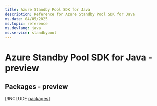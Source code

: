 ```yaml
---
title: Azure Standby Pool SDK for Java
description: Reference for Azure Standby Pool SDK for Java
ms.date: 04/05/2025
ms.topic: reference
ms.devlang: java
ms.service: standbypool
---
```

# Azure Standby Pool SDK for Java - preview
## Packages - preview
[!INCLUDE [packages](standby-pool-index.md)]